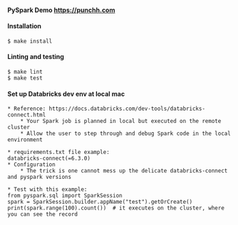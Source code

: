 
#### PySpark Demo https://punchh.com 

#### Installation
`$ make install`

#### Linting and testing
```
$ make lint
$ make test
```
#### Set up Databricks dev env at local mac
```
* Reference: https://docs.databricks.com/dev-tools/databricks-connect.html
    * Your Spark job is planned in local but executed on the remote cluster
    * Allow the user to step through and debug Spark code in the local environment

* requirements.txt file example:
databricks-connect(=6.3.0)
* Configuration
    * The trick is one cannot mess up the delicate databricks-connect and pyspark versions

* Test with this example:
from pyspark.sql import SparkSession
spark = SparkSession.builder.appName("test").getOrCreate()
print(spark.range(100).count())  # it executes on the cluster, where you can see the record

```
